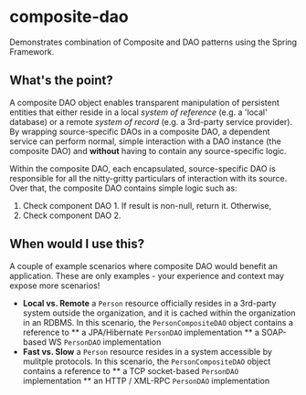 composite-dao
=============

Demonstrates combination of Composite and DAO patterns using the Spring Framework.

What's the point?
-----------------

A composite DAO object enables transparent manipulation of persistent entities
that either reside in a local _system of reference_ (e.g. a 'local' database) or a remote
_system of record_ (e.g. a 3rd-party service provider). By wrapping source-specific DAOs in
a composite DAO, a dependent service can perform normal, simple interaction with a DAO instance
(the composite DAO) and **without** having to contain any source-specific logic.

Within the composite DAO, each encapsulated, source-specific DAO is responsible for all the
nitty-gritty particulars of interaction with its source. Over that, the composite DAO contains
simple logic such as:

1. Check component DAO 1. If result is non-null, return it. Otherwise,
2. Check component DAO 2.

When would I use this?
----------------------

A couple of example scenarios where composite DAO would benefit an application. These are only
examples - your experience and context may expose more scenarios!

* **Local vs. Remote** a `Person` resource officially resides in a 3rd-party system outside the
  organization, and it is cached within the organization in an RDBMS. In this scenario, the
  `PersonCompositeDAO` object contains a reference to
** a JPA/Hibernate `PersonDAO` implementation
** a SOAP-based WS `PersonDAO` implementation
* **Fast vs. Slow** a `Person` resource resides in a system accessible by mulitple protocols. In
  this scenario, the `PersonCompositeDAO` object contains a reference to
** a TCP socket-based `PersonDAO` implementation
** an HTTP / XML-RPC `PersonDAO` implementation


